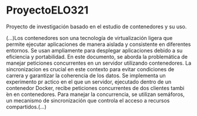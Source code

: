 ﻿# ProyectoELO321
 
Proyecto de investigación basado en el estudio de contenedores y su uso.

(...)Los contenedores son una tecnología de virtualización ligera que permite ejecutar aplicaciones de manera aislada y consistente en diferentes entornos. Se usan ampliamente para desplegar aplicaciones debido a su eficiencia y portabilidad. En este documento, se aborda la problemática de manejar peticiones concurrentes en un servidor utilizando contenedores. La sincronizacion es crucial en este contexto para evitar condiciones de carrera y garantizar la coherencia de los datos.
Se implementa un experimento pr actico en el que un servidor, ejecutado dentro de un contenedor Docker, recibe peticiones concurrentes de dos clientes tambi ́en en contenedores. Para manejar la concurrencia, se utilizan semáforos, un mecanismo de sincronización que controla el acceso a recursos compartidos.(...)
